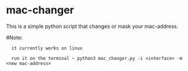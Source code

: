 # mac-changer
This is a simple python script that changes or mask your mac-address.

#Note:

      it currently works on linux 

      run it on the terminal ~ python3 mac_changer.py -i <interface> -m <new mac-address>
